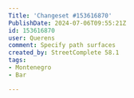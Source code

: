 ```yaml
---
Title: 'Changeset #153616870'
PublishDate: 2024-07-06T09:55:21Z
id: 153616870
user: Querens
comment: Specify path surfaces
created_by: StreetComplete 58.1
tags:
- Montenegro
- Bar

---
```

